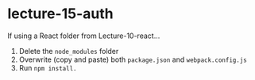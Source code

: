 # lecture-15-auth

If using a React folder from Lecture-10-react...

1. Delete the `node_modules` folder
2. Overwrite (copy and paste) both `package.json` and `webpack.config.js `
3. Run `npm install.`
